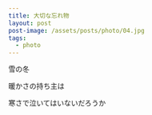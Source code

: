```yaml
---
title: 大切な忘れ物
layout: post
post-image: /assets/posts/photo/04.jpg
tags:
  - photo
---
```


雪の冬

暖かさの持ち主は

寒さで泣いてはいないだろうか